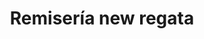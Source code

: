 ---
title: "Remisería new regata"
url: /bella-vista/remiseria-new-regata/
shop: agencia de viajes
---